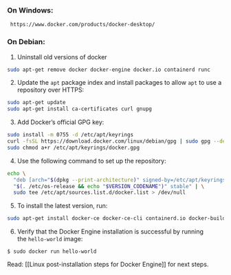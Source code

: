 ### On Windows:
     https://www.docker.com/products/docker-desktop/

### On Debian:

1. Uninstall old versions of docker
```bash
sudo apt-get remove docker docker-engine docker.io containerd runc
```

2. Update the `apt` package index and install packages to allow `apt` to use a repository over HTTPS:
```bash
sudo apt-get update
sudo apt-get install ca-certificates curl gnupg
```

3. Add Docker’s official GPG key:
```bash
sudo install -m 0755 -d /etc/apt/keyrings
curl -fsSL https://download.docker.com/linux/debian/gpg | sudo gpg --dearmor -o /etc/apt/keyrings/docker.gpg
sudo chmod a+r /etc/apt/keyrings/docker.gpg
```

4. Use the following command to set up the repository:
```bash
echo \
  "deb [arch="$(dpkg --print-architecture)" signed-by=/etc/apt/keyrings/docker.gpg] https://download.docker.com/linux/debian \
  "$(. /etc/os-release && echo "$VERSION_CODENAME")" stable" | \
  sudo tee /etc/apt/sources.list.d/docker.list > /dev/null
```

5. To install the latest version, run:

```bash
sudo apt-get install docker-ce docker-ce-cli containerd.io docker-buildx-plugin docker-compose-plugin
```

6. Verify that the Docker Engine installation is successful by running the `hello-world` image:

```
$ sudo docker run hello-world
```

Read: [[Linux post-installation steps for Docker Engine]] for next steps.